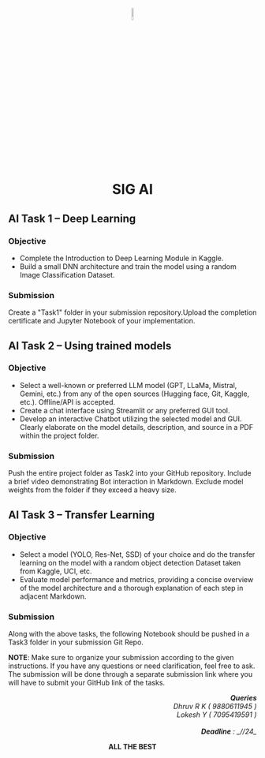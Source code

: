 <p align="center">
  <img src="https://github.com/LokeshYarramallu/starter-tasks/assets/75054074/486bd256-c635-465f-9273-9958806d602d" alt="image" width="8%" height="8%">
  <h1 align="center">SIG AI</h1>

</p>



## AI Task 1 – Deep Learning

### Objective
- Complete the Introduction to Deep Learning Module in Kaggle.
- Build a small DNN architecture and train the model using a random Image Classification Dataset.

### Submission
Create a "Task1" folder in your submission repository.Upload the completion certificate and Jupyter Notebook of your implementation.

## AI Task 2 – Using trained models

### Objective
- Select a well-known or preferred LLM model (GPT, LLaMa, Mistral, Gemini, etc.) from any of the open sources (Hugging face, Git, Kaggle, etc.). Offline/API is accepted.
- Create a chat interface using Streamlit or any preferred GUI tool.
- Develop an interactive Chatbot utilizing the selected model and GUI. Clearly elaborate on the model details, description, and source in a PDF within the project folder.

### Submission
Push the entire project folder as Task2 into your GitHub repository. Include a brief video demonstrating Bot interaction in Markdown. Exclude model weights from the folder if they exceed a heavy size.

## AI Task 3 – Transfer Learning

### Objective
- Select a model (YOLO, Res-Net, SSD) of your choice and do the transfer learning on the model with a random object detection Dataset taken from Kaggle, UCI, etc.
- Evaluate model performance and metrics, providing a concise overview of the model architecture and a thorough explanation of each step in adjacent Markdown.

### Submission
Along with the above tasks, the following Notebook should be pushed in a Task3 folder in your submission Git Repo.

**NOTE**: Make sure to organize your submission according to the given instructions. If you have any questions or need clarification, feel free to ask. The submission will be done through a separate submission link where you will have to submit your GitHub link of the tasks.

<p align="right">
    <em><b>Queries</b></em><br>
    <em>Dhruv R K ( 9880611945 )</em><br>
    <em>Lokesh Y ( 7095419591 )</em> <br><br>
    <em><b>Deadline</b> :   _//24_ </em>
</p>



<p align="center">
<b>ALL THE BEST</b>
</p>


